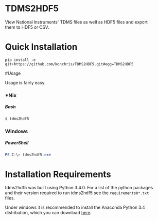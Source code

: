TDMS2HDF5
=========

View National Instruments' TDMS files as well as HDF5 files and export them to
HDF5 or CSV.

Quick Installation
==================
`pip install -e git+https://github.com/konchris/TDMS2HDF5.git#egg=TDMS2HDF5`

#Usage

Usage is fairly easy.

### *Nix 

##### Bash
```bash
$ tdms2hdf5
```

### Windows

##### PowerShell
```powershell
PS C:\> tdms2hdf5.exe
```

# Installation Requirements
tdms2hdf5 was built using Python 3.4.0. For a list of the python packages and their version required to run tdms2hdf5 see the `requirements0*.txt` files.

Under windows it is recommended to install the Anaconda Python 3.4 distribution, which you can download [here](http://continuum.io/downloads#34).
